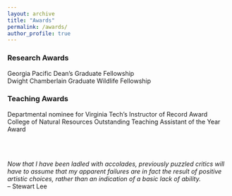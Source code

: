 ```yaml
---
layout: archive
title: "Awards"
permalink: /awards/
author_profile: true
---
```


### Research Awards
Georgia Pacific Dean’s Graduate Fellowship\
Dwight Chamberlain Graduate Wildlife Fellowship

### Teaching Awards
Departmental nominee for Virginia Tech’s Instructor of Record Award\
College of Natural Resources Outstanding Teaching Assistant of the Year Award

<br />
<br />

_Now that I have been ladled with accolades, previously puzzled critics will have to assume that my apparent failures are in fact the result of positive artistic choices, rather than an indication of a basic lack of ability._\
– Stewart Lee
